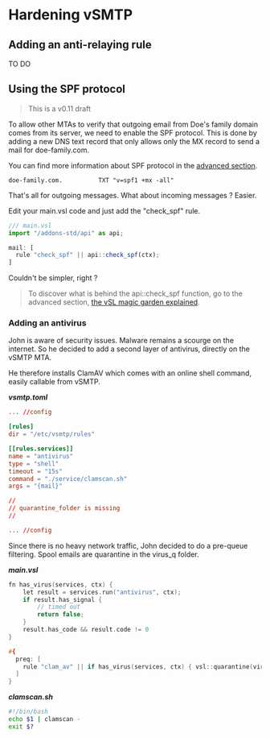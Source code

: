 # Hardening vSMTP

## Adding an anti-relaying rule

TO DO

## Using the SPF protocol

> This is a v0.11 draft

To allow other MTAs to verify that outgoing email from Doe's family domain comes from its server, we need to enable the SPF protocol. This is done by adding a new DNS text record that only allows only the MX record to send a mail for doe-family.com.

You can find more information about SPF protocol in the [advanced section].

[advanced section]: (advanced/eam/spf.md).

```shell
doe-family.com.          TXT "v=spf1 +mx -all"
```

That's all for outgoing messages. What about incoming messages ? Easier.

Edit your main.vsl code and just add the "check_spf" rule.

```javascript
/// main.vsl
import "/addons-std/api" as api;

mail: [
  rule "check_spf" || api::check_spf(ctx);
]
```

Couldn't be simpler, right ?

> To discover what is behind the api::check_spf function, go to the advanced section, [the vSL magic garden explained].

[the vSL magic garden explained]: (advanced/magic.md)

### Adding an antivirus

John is aware of security issues. Malware remains a scourge on the internet.
So he decided to add a second layer of antivirus, directly on the vSMTP MTA.

He therefore installs ClamAV which comes with an online shell command, easily callable from vSMTP.

___vsmtp.toml___

```toml
... //config 

[rules]
dir = "/etc/vsmtp/rules"

[[rules.services]]
name = "antivirus"
type = "shell"
timeout = "15s"
command = "./service/clamscan.sh"
args = "{mail}"

//
// quarantine_folder is missing
//

... //config 
```

Since there is no heavy network traffic, John decided to do a pre-queue filtering.
Spool emails are quarantine in the virus_q folder.

___main.vsl___

```c
fn has_virus(services, ctx) {
    let result = services.run("antivirus", ctx);
    if result.has_signal {
        // timed out
        return false;
    }
    result.has_code && result.code != 0
}

#{
  preq: [
    rule "clam_av" || if has_virus(services, ctx) { vsl::quarantine(virus_q) } else { vsl::accept() } 
  ]
}
```

___clamscan.sh___

```bash
#!/bin/bash
echo $1 | clamscan -
exit $?
```
